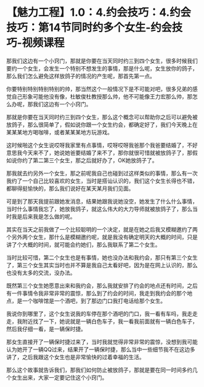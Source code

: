 # 【魅力工程】1.0：4.约会技巧：4.约会技巧：第14节同时约多个女生-约会技巧-视频课程

那我们这边有一个小窍门，那就是你要在当天同时约三到四个女生，很多时候我们要约一个女生，会发生一个特别不想发生的事情，那是什么呢，女生放你的鸽子，那么我们怎么避免这样放鸽子的情况的产生呢，那首先第一点。

你要特别特别特别特别的帅，那当然这个一般情况下是不可能对吧，很多兄弟的感觉自己形象可能他没有像，杜敏俊杜教授那么帅，他不可能像王力宏那么帅，那怎么办呢，那我们这边有一个小窍门。

那就是你要在当天同时约三到四个女生，那么这个概念可以帮助你之后可以避免被放鸽子，那么很简单了，假如说你跟一个女生约会，都确定好了，我们今天晚上在某某某地方喝咖啡，或者某某某地方玩游戏。

这时候啪这个女生说哎呀我家里有点事情，哎呀哎呀我爸那个我爸要结婚了，不好意思我今天来不了，她说她爸要结婚了来不了，那你就很可惜就被放鸽子了，那假如说你约了第二第三个女生，那之后就好办了，OK她放鸽子了。

那我就去约另外一个女生，那之前呢我自己也碰到过这样类似的事情，那么有一次我约了一个自己比较喜欢的女生，当时是搭讪认识的，我们这个女生长得也不错，都聊得挺愉快的，那么我们说好在某天某月我们见面。

可是到了那天我提前跟她发消息，结果她跟我说她没空，她发生了什么什么事情，当时什么事情我忘了，她放我鸽子，就这么伟大的大力导师就被放鸽子了，那么当时我是后来我是怎么做的呢。

其实在当天之前我做了一个比较聪明的一个决定，就是在她之后我又模糊邀约了两个另外两个女生，那什么是模糊邀约呢，就是我没有确定明天的大概的时间，只是讲了个大概的时间，就可能会约她们，那么我联系了第二个女生。

当时比较可惜，第二个女生也是有事情，她也没办法和我约会，那只有第三个女生了，第三个女生其实当时也并不算是我自己太看好吧，因为是在网上认识的，那么也没有太多的交流，没办法。

既然第三个女生她愿意出来和我约会，那么我就安排了约会的地点还有时间，之后有一件事情令我非常非常的震惊，那么到了约会的时间，我走到我约会的那个地点，是一个咖啡馆是一个酒吧，到了那边门口我打电话给那个女生。

我说你到哪里了，这个女生说我的车停在那个酒吧的门口，我一看有车吗，我走走走，我附近找了一下，她说就是一辆白色车子，我一看我前面就有一辆白色车子，然后我仔细一看，是一辆保时捷。

那女生直接开了一辆保时捷过来了，当时我就觉得非常非常的震惊，没想到我可能认为她开了一辆QQ过来，结果开了一辆保时捷，那么当中一些细节我不在这边多讲了，之后我跟这个女生也是非常愉快的过着幸福的生活。

那么这个故事就告诉我们，那我们如何防止被放鸽子，那就是要在同一时间多约几个女生出来，大家一定要记住这个小窍门。